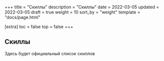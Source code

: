 +++
title = "Скиллы"
description = "Скиллы"
date = 2022-03-05
updated = 2022-03-05
draft = true
weight = 10
sort_by = "weight"
template = "docs/page.html"

[extra]
toc = false
top = false
+++

## Скиллы

Здесь будет официальный список скиллов

